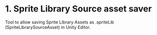 # 1. Sprite Library Source asset saver

Tool to allow saving Sprite Library Assets as .spriteLib (SpriteLibrarySourceAsset) in Unity Editor.

